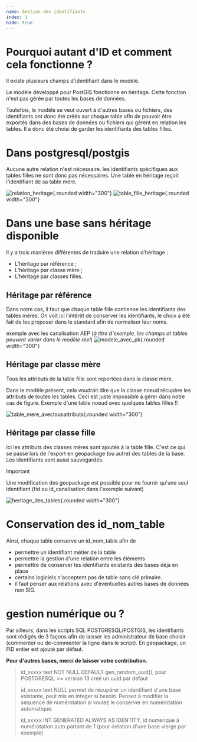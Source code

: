 ```yaml
---
name: Gestion des identifiants
index: 1
hide: true
---
```


# Pourquoi autant d'ID et comment cela fonctionne ?

Il existe plusieurs champs d'identifiant dans le modèle.

Le modèle développé pour PostGIS fonctionne en héritage. Cette fonction n'est pas gérée par toutes les bases de données. 

Toutefois, le modèle se veut ouvert à d'autres bases ou fichiers, des identifiants ont donc été créés sur chaque table afin de pouvoir être exportés dans des bases de données ou fichiers qui gèrent en relation les tables. Il a donc été choisi de garder les identifiants des tables filles.

# Dans postgresql/postgis

Aucune autre relation n'est nécessaire. les identifiants spécifiques aux tables filles ne sont donc pas nécessaires. Une table en héritage reçoit l'identifiant de sa table mère.

![relation_heritage](https://github.com/user-attachments/assets/05163017-5a11-4889-a3c2-c6b59eb41962){.rounded width="300"}
![table_fille_heritage](https://github.com/user-attachments/assets/16384ab2-1659-431f-89a9-f72aa2eaa402){.rounded width="300"}

# Dans une base sans héritage disponible
Il y a  trois manières différentes de traduire une relation d’héritage :

* L’héritage par référence ;
* L’héritage par classe mère ;
* L’héritage par classes filles.

## Héritage par référence

Dans notre cas, il faut que chaque table fille contienne les identifiants des tables mères. On voit ici l’intérêt de conserver les identifiants, le choix a été fait de les proposer dans le standard afin de normaliser leur noms.

exemple avec les canalisation AEP (_à titre d'exemple, les champs et tables peuvent varier dans le modèle réel_)
![modele_avec_pk](https://github.com/user-attachments/assets/7d86758e-7e74-4154-bba6-abfe569439dd){.rounded width="300"}

## Héritage par classe mère

Tous les attributs de la table fille sont reportées dans la classe mère.

Dans le modèle présent, cela voudrait dire que la classe noeud récupère les attributs de toutes les tables. Ceci est juste impossible à gérer dans notre cas de figure. Exemple d'une table noeud avec quelques tables filles !!

![table_mere_avectousattributs](https://github.com/user-attachments/assets/1f1f1382-8ff9-42b7-93e6-ebdc0704247f){.rounded width="300"}

## Héritage par classe fille

Ici les attributs des classes mères sont ajoutés à la table fille. C'est ce qui se passe lors de l'export en geopackage (ou autre) des tables de la base. Les identifiants sont aussi sauvegardés.

> [!important]
> Une modification des geopackage est possible pour ne fournir qu'une seul identifiant (fid ou id_canalisation dans l'exemple suivant)

![heritage_des_tables](https://github.com/user-attachments/assets/92c1c568-b339-439b-ba5e-f386cedf6b28){.rounded width="300"}

# Conservation des id_nom_table

Ainsi, chaque table conserve un id_nom_table afin de

- permettre un identifiant métier
 de la table
- permettre la gestion d'une relation entre les éléments
- permettre de conserver les identifiants existants des bases déjà en place
- certains logiciels n'acceptent pas de table sans clé primaire.
- il faut penser aux relations avec d'éventuelles autres bases de données non SIG.

# gestion numérique ou ?
Par ailleurs, dans les scripts SQL POSTGRESQL/POSTGIS, les identifiants sont rédigés de 3 façons afin de laisser les administrateur de base choisir (commenter ou dé-commenter la ligne dans le script).
En geopackage, un FID entier est ajouté par défaut.

**Pour d'autres bases, merci de laisser votre contribution.**

> id_xxxxx text NOT NULL DEFAULT gen_random_uuid(), 
> pour POSTGRESQL >= version 13 créé un uuid par défaut
>
>id_xxxxx text NULL
> permet de récupérer un identifiant d'une base existante, peut mis en integer si besoin. Pensez à modifier la séquence de numérotation si voulez le conserver en numérotation automatique.
>
>id_xxxxx INT GENERATED ALWAYS AS IDENTITY, 
> id numerique à numérotation auto partant de 1 (pour création d'une base vierge par exemple)